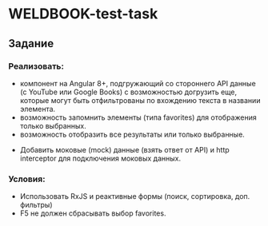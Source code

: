 # WELDBOOK-test-task
Задание
-------------------------
### Реализовать: ###
- компонент на Angular 8+, подгружающий со стороннего API данные (с YouTube или Google
Books) с возможностью догрузить еще, которые могут быть отфильтрованы по вхождению текста в
названии элемента.
- возможность запомнить элементы (типа favorites) для отображения только выбранных.
- возможность отобразить все результаты или только выбранные.
* Добавить моковые (mock) данные (взять ответ от API) и http interceptor для подключения моковых
данных.

### Условия: ###
- Использовать RxJS и реактивные формы (поиск, сортировка, доп. фильтры)
- F5 не должен сбрасывать выбор favorites.
